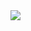 <div align="top">
  <img src="https://github.com/user-attachments/assets/6097cbec-7c1a-4726-b096-77f705265607" />
</div>

